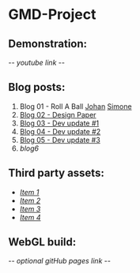# GMD-Project

## Demonstration:
 -- *youtube link* -- 

## Blog posts:
1. Blog 01 - Roll A Ball [Johan](blog/RollABall_Johan.md) [Simone](blog/RollABall_Simone)
2. [Blog 02 - Design Paper](blog/blog02.md)
3. [Blog 03 - Dev update #1](blog/blog03.md)
4. [Blog 04 - Dev update #2](blog/blog04.md)
5. [Blog 05 - Dev update #3](blog/blog05.md)
6. *blog6*

## Third party assets:
* [*Item 1*](https://assetstore.unity.com/packages/3d/environments/stylized-bedroom-kit-308050)
* [*Item 2*](https://assetstore.unity.com/packages/3d/props/interior/pandazole-home-interior-low-poly-pack-203033)
* [*Item 3*](https://assetstore.unity.com/packages/3d/environments/apartment-kit-124055)
* [*Item 4*]([(https://assetstore.unity.com/packages/3d/props/interior/free-wood-door-pack-280509)])

## WebGL build:
 -- *optional gitHub pages link* -- 
